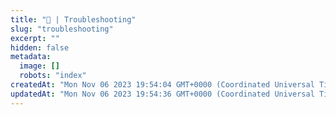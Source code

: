 ```yaml
---
title: "🔧 | Troubleshooting"
slug: "troubleshooting"
excerpt: ""
hidden: false
metadata: 
  image: []
  robots: "index"
createdAt: "Mon Nov 06 2023 19:54:04 GMT+0000 (Coordinated Universal Time)"
updatedAt: "Mon Nov 06 2023 19:54:36 GMT+0000 (Coordinated Universal Time)"
---
```

